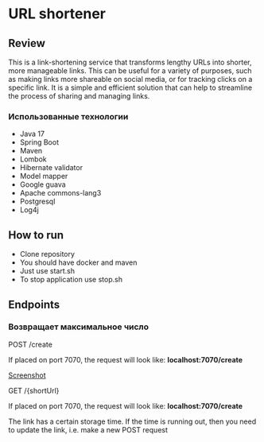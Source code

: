 # URL shortener
## Review
This is a link-shortening service that transforms lengthy URLs into shorter, 
more manageable links. This can be useful for a variety of purposes, 
such as making links more shareable on social media, or for tracking clicks 
on a specific link. It is a simple and efficient solution that can help to streamline 
the process of sharing and managing links.

### Использованные технологии
* Java 17
* Spring Boot
* Maven
* Lombok
* Hibernate validator
* Model mapper
* Google guava
* Apache commons-lang3
* Postgresql
* Log4j

## How to run
* Clone repository
* You should have docker and maven
* Just use start.sh
* To stop application use stop.sh

## Endpoints
### Возвращает максимальное число
POST /create

If placed on port 7070, the request will look like:
**localhost:7070/create**

[Screenshot](https://github.com/AntonAcorn/Resources/blob/main/files/URLShortener/img.png)

GET /{shortUrl}

If placed on port 7070, the request will look like:
**localhost:7070/create**

The link has a certain storage time. If the time is running out, 
then you need to update the link, i.e. make a new POST request





